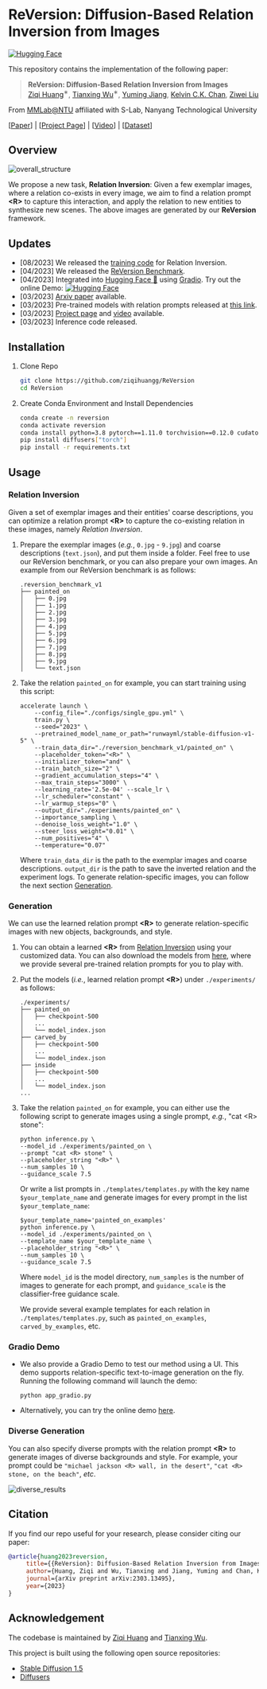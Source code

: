 # ReVersion: Diffusion-Based Relation Inversion from Images

<!-- ![visitors](https://visitor-badge.glitch.me/badge?page_id=ziqihuangg/ReVersion&right_color=MediumAquamarine) -->
[![Hugging Face](https://img.shields.io/badge/Demo-%F0%9F%A4%97%20Hugging%20Face-66cdaa)](https://huggingface.co/spaces/Ziqi/ReVersion)

This repository contains the implementation of the following paper:
> **ReVersion: Diffusion-Based Relation Inversion from Images**<br>
> [Ziqi Huang](https://ziqihuangg.github.io/)<sup>∗</sup>, [Tianxing Wu](https://tianxingwu.github.io/)<sup>∗</sup>, [Yuming Jiang](https://yumingj.github.io/), [Kelvin C.K. Chan](https://ckkelvinchan.github.io/), [Ziwei Liu](https://liuziwei7.github.io/)<br>

From [MMLab@NTU](https://www.mmlab-ntu.com/) affiliated with S-Lab, Nanyang Technological University

[[Paper](https://arxiv.org/abs/2303.13495)] |
[[Project Page](https://ziqihuangg.github.io/projects/reversion.html)] |
[[Video](https://www.youtube.com/watch?v=pkal3yjyyKQ)] |
[[Dataset](https://drive.google.com/drive/folders/1FU1Ni-oDpxQCNYKo-ZLEfSGqO-j_Hw7X?usp=sharing)]
<!-- [[Huggingface Demo](https://huggingface.co/spaces/Ziqi/ReVersion)] | -->


## Overview
![overall_structure](./assets/teaser.jpg)

We propose a new task, **Relation Inversion**: Given a few exemplar images, where a relation co-exists in every image, we aim to find a relation prompt **\<R>** to capture this interaction, and apply the relation to new entities to synthesize new scenes. The above images are generated by our **ReVersion** framework.

## Updates
- [08/2023] We released the [training code](https://github.com/ziqihuangg/ReVersion/tree/master#relation-inversion) for Relation Inversion.
- [04/2023] We released the [ReVersion Benchmark](https://drive.google.com/drive/folders/1FU1Ni-oDpxQCNYKo-ZLEfSGqO-j_Hw7X?usp=sharing).
- [04/2023] Integrated into [Hugging Face 🤗](https://huggingface.co/spaces) using [Gradio](https://github.com/gradio-app/gradio). Try out the online Demo: [![Hugging Face](https://img.shields.io/badge/Demo-%F0%9F%A4%97%20Hugging%20Face-66cdaa)](https://huggingface.co/spaces/Ziqi/ReVersion)
- [03/2023] [Arxiv paper](https://arxiv.org/abs/2303.13495) available.
- [03/2023] Pre-trained models with relation prompts released at [this link](https://drive.google.com/drive/folders/1apFk6TF3pGH00hHF1nO1S__tDlrcLQAh?usp=sharing).
- [03/2023] [Project page](https://ziqihuangg.github.io/projects/reversion.html) and [video](https://www.youtube.com/watch?v=pkal3yjyyKQ) available.
- [03/2023] Inference code released.


## Installation

1. Clone Repo

   ```bash
   git clone https://github.com/ziqihuangg/ReVersion
   cd ReVersion
   ```

2. Create Conda Environment and Install Dependencies

   ```bash
   conda create -n reversion
   conda activate reversion
   conda install python=3.8 pytorch==1.11.0 torchvision==0.12.0 cudatoolkit=11.3 -c pytorch
   pip install diffusers["torch"]
   pip install -r requirements.txt
   ```
## Usage

### Relation Inversion
Given a set of exemplar images and their entities' coarse descriptions, you can optimize a relation prompt **\<R>** to capture the co-existing relation in these images, namely *Relation Inversion*.


1. Prepare the exemplar images (<em>e.g.</em>, `0.jpg` - `9.jpg`) and coarse descriptions (`text.json`), and put them inside a folder. Feel free to use our ReVersion benchmark, or you can also prepare your own images. An example from our ReVersion benchmark is as follows:
    ```
    .reversion_benchmark_v1
    ├── painted_on
    │   ├── 0.jpg
    │   ├── 1.jpg
    │   ├── 2.jpg
    │   ├── 3.jpg
    │   ├── 4.jpg
    │   ├── 5.jpg
    │   ├── 6.jpg
    │   ├── 7.jpg
    │   ├── 8.jpg
    │   ├── 9.jpg
    │   └── text.json
    ```

2. Take the relation `painted_on` for example, you can start training using this script:
    ```
    accelerate launch \
        --config_file="./configs/single_gpu.yml" \
        train.py \
        --seed="2023" \
        --pretrained_model_name_or_path="runwayml/stable-diffusion-v1-5" \
        --train_data_dir="./reversion_benchmark_v1/painted_on" \
        --placeholder_token="<R>" \
        --initializer_token="and" \
        --train_batch_size="2" \
        --gradient_accumulation_steps="4" \
        --max_train_steps="3000" \
        --learning_rate='2.5e-04' --scale_lr \
        --lr_scheduler="constant" \
        --lr_warmup_steps="0" \
        --output_dir="./experiments/painted_on" \
        --importance_sampling \
        --denoise_loss_weight="1.0" \
        --steer_loss_weight="0.01" \
        --num_positives="4" \
        --temperature="0.07"
    ```

    Where `train_data_dir` is the path to the exemplar images and coarse descriptions. `output_dir` is the path to save the inverted relation and the experiment logs. To generate relation-specific images, you can follow the next section [Generation](https://github.com/ziqihuangg/ReVersion/tree/master#generation).


### Generation
We can use the learned relation prompt **\<R>** to generate relation-specific images with new objects, backgrounds, and style.

1. You can obtain a learned **\<R>** from [Relation Inversion](https://github.com/ziqihuangg/ReVersion/tree/master#relation-inversion) using your customized data. You can also download the models from [here](https://drive.google.com/drive/folders/1apFk6TF3pGH00hHF1nO1S__tDlrcLQAh?usp=sharing), where we provide several pre-trained relation prompts for you to play with.

2. Put the models (<em>i.e.</em>, learned relation prompt **\<R>**) under `./experiments/` as follows:
    ```
    ./experiments/
    ├── painted_on
    │   ├── checkpoint-500
    │   ...
    │   └── model_index.json
    ├── carved_by
    │   ├── checkpoint-500
    │   ...
    │   └── model_index.json
    ├── inside
    │   ├── checkpoint-500
    │   ...
    │   └── model_index.json
    ...
    ```

3. Take the relation `painted_on` for example, you can either use the following script to generate images using a single prompt, *e.g.*, "cat \<R> stone":
    ```
    python inference.py \
    --model_id ./experiments/painted_on \
    --prompt "cat <R> stone" \
    --placeholder_string "<R>" \
    --num_samples 10 \
    --guidance_scale 7.5
    ```
    Or write a list prompts in `./templates/templates.py` with the key name `$your_template_name` and generate images for every prompt in the list `$your_template_name`:
    ```
    $your_template_name='painted_on_examples'
    python inference.py \
    --model_id ./experiments/painted_on \
    --template_name $your_template_name \
    --placeholder_string "<R>" \
    --num_samples 10 \
    --guidance_scale 7.5
    ```
    Where  `model_id` is the model directory, `num_samples` is the number of images to generate for each prompt, and `guidance_scale` is the classifier-free guidance scale.

    We provide several example templates for each relation in `./templates/templates.py`, such as `painted_on_examples`, `carved_by_examples`, etc.

### Gradio Demo
- We also provide a Gradio Demo to test our method using a UI. This demo supports relation-specific text-to-image generation on the fly. Running the following command will launch the demo:

    ```
    python app_gradio.py
    ```
- Alternatively, you can try the online demo [here](https://huggingface.co/spaces/Ziqi/ReVersion).

### Diverse Generation
You can also specify diverse prompts with the relation prompt **\<R>** to generate images of diverse backgrounds and style. For example, your prompt could be `"michael jackson <R> wall, in the desert"`, `"cat <R> stone, on the beach"`, <em>etc</em>.

![diverse_results](./assets/diverse.jpg)




## Citation

   If you find our repo useful for your research, please consider citing our paper:

   ```bibtex
   @article{huang2023reversion,
        title={{ReVersion}: Diffusion-Based Relation Inversion from Images},
        author={Huang, Ziqi and Wu, Tianxing and Jiang, Yuming and Chan, Kelvin C.K. and Liu, Ziwei},
        journal={arXiv preprint arXiv:2303.13495},
        year={2023}
   }
   ```


## Acknowledgement

The codebase is maintained by [Ziqi Huang](https://ziqihuangg.github.io/) and [Tianxing Wu](https://tianxingwu.github.io/).

This project is built using the following open source repositories:
- [Stable Diffusion 1.5](https://huggingface.co/runwayml/stable-diffusion-v1-5)
- [Diffusers](https://github.com/huggingface/diffusers)
